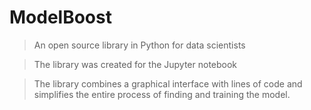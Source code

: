 # ModelBoost

> An open source library in Python for data scientists

> The library was created for the Jupyter notebook

> The library combines a graphical interface with lines of code and simplifies the entire process of finding and training the model.